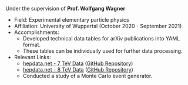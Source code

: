 Under the supervision of **Prof. Wolfgang Wagner**
- Field: Experimental elementary particle physics
- Affiliation: University of Wuppertal (October 2020 - September 2021)
- Accomplishments:
  - Developed technical data tables for arXiv publications into YAML format.
  - These tables can be individually used for further data processing.  
- Relevant Links:
  - [hepdata.net - 7 TeV Data](https://www.hepdata.net/record/ins1303905) ([GitHub Repository](https://github.com/dhananjayjm/top-quark-7-TeV))
  - [hepdata.net - 8 TeV Data](https://www.hepdata.net/record/82544) ([GitHub Repository](https://github.com/dhananjayjm/top-quark-8TeV))
  - Conducted a study of a Monte Carlo event generator.
